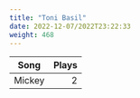 ```yaml
---
title: "Toni Basil"
date: 2022-12-07/2022T23:22:33
weight: 468
---
```




 Song | Plays 
----- | -----:
Mickey | 2
